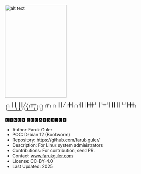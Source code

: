 <img src="https://cdn.britannica.com/99/124299-050-4B4D509F/Linus-Torvalds-2012.jpg" alt="alt text" width="200" height="300">



╭╮
┃┃
┃┃╱╱╭┳━╮╭╮╭┳╮╭╮
┃┃╱╭╋┫╭╮┫┃┃┣╋╋╯
┃╰━╯┃┃┃┃┃╰╯┣╋╋╮
╰━━━┻┻╯╰┻━━┻╯╰╯


🅻🅸🅽🆄🆇 🅲🅷🅴🅰🆃🆂🅷🅴🅴🆃
- Author: Faruk Guler
- POC: Debian 12 (Bookworm)
- Repository: https://github.com/faruk-guler/
- Description: For Linux system administrators
- Contributions: For contribution, send PR.
- Contact: www.farukguler.com
- License: CC-BY-4.0
- Last Updated: 2025
